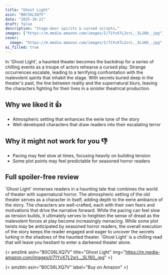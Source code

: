 ```yaml
---
title: "Ghost Light"
asin: "B0CS6LXQ7V"
date: "2025-10-21"
draft: false
description: "Stage-door spirits & cursed scripts…"
images: ["https://m.media-amazon.com/images/I/71YvX7L2srL._SL160_.jpg"]
cover:
  image: "https://m.media-amazon.com/images/I/71YvX7L2srL._SL160_.jpg"
ai_filled: true
---
```


In 'Ghost Light', a haunted theater becomes the backdrop for a series of
chilling events as a troupe of actors rehearse a cursed play. Strange
occurrences escalate, leading to a terrifying confrontation with the malevolent
spirits that inhabit the stage. With secrets buried deep in the theater's past,
the line between reality and the supernatural blurs, leaving the characters
fighting for their lives in a sinister theatrical production.

## Why we liked it 👍
- Atmospheric setting that enhances the eerie tone of the story
- Well-developed characters that draw readers into their escalating terror

## Why it might not work for you 👎
- Pacing may feel slow at times, focusing heavily on building tension
- Some plot points may feel predictable for seasoned horror readers

## Full spoiler-free review
 'Ghost Light' immerses readers in a haunting tale that combines the world of
theater with supernatural horror. The atmospheric setting of the old theater
serves as a character in itself, adding depth to the eerie ambiance of the
story. The characters are well-crafted, each with their own fears and
motivations that drive the narrative forward. While the pacing can feel slow as
tension builds, it ultimately serves to heighten the sense of dread as the
malevolent forces at play become increasingly menacing. While some plot twists
may be anticipated by seasoned horror readers, the overall execution of the
story keeps the reader engaged and eager to uncover the secrets lurking in the
shadows of the haunted theater. 'Ghost Light' is a chilling read that will leave
you hesitant to enter a darkened theater alone.

{< amzlink asin="B0CS6LXQ7V" title="Ghost Light" img="https://m.media-amazon.com/images/I/71YvX7L2srL._SL160_.jpg" >}

{< amzbtn asin="B0CS6LXQ7V" label="Buy on Amazon" >}
